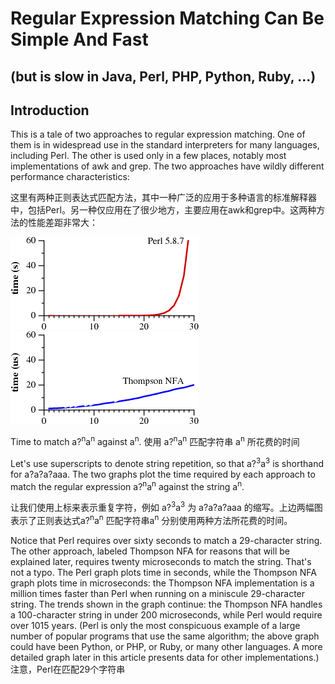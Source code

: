 # Regular Expression Matching Can Be Simple And Fast 
## (but is slow in Java, Perl, PHP, Python, Ruby, ...)

## Introduction

This is a tale of two approaches to regular expression matching. One of them is in widespread use in the standard interpreters for many languages, including Perl. The other is used only in a few places, notably most implementations of awk and grep. The two approaches have wildly different performance characteristics:

这里有两种正则表达式匹配方法，其中一种广泛的应用于多种语言的标准解释器中，包括Perl。另一种仅应用在了很少地方，主要应用在awk和grep中。这两种方法的性能差距非常大：

![](https://raw.githubusercontent.com/hardboydu/notebook/master/regexp/regexpimpl/grep3p.png) ![](https://raw.githubusercontent.com/hardboydu/notebook/master/regexp/regexpimpl/grep4p.png)

Time to match a?<sup>n</sup>a<sup>n</sup> against a<sup>n</sup>. 使用 a?<sup>n</sup>a<sup>n</sup> 匹配字符串 a<sup>n</sup> 所花费的时间

Let's use superscripts to denote string repetition, so that a?<sup>3</sup>a<sup>3</sup> is shorthand for a?a?a?aaa. The two graphs plot the time required by each approach to match the regular expression a?<sup>n</sup>a<sup>n</sup> against the string a<sup>n</sup>.

让我们使用上标来表示重复字符，例如 a?<sup>3</sup>a<sup>3</sup> 为 a?a?a?aaa 的缩写。上边两幅图表示了正则表达式a?<sup>n</sup>a<sup>n</sup> 匹配字符串a<sup>n</sup> 分别使用两种方法所花费的时间。

Notice that Perl requires over sixty seconds to match a 29-character string. The other approach, labeled Thompson NFA for reasons that will be explained later, requires twenty microseconds to match the string. That's not a typo. The Perl graph plots time in seconds, while the Thompson NFA graph plots time in microseconds: the Thompson NFA implementation is a million times faster than Perl when running on a miniscule 29-character string. The trends shown in the graph continue: the Thompson NFA handles a 100-character string in under 200 microseconds, while Perl would require over 1015 years. (Perl is only the most conspicuous example of a large number of popular programs that use the same algorithm; the above graph could have been Python, or PHP, or Ruby, or many other languages. A more detailed graph later in this article presents data for other implementations.)
注意，Perl在匹配29个字符串
